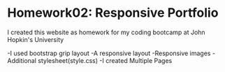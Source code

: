 # Homework02: Responsive Portfolio

I created this website as homework for my coding bootcamp at John Hopkin's University

-I used bootstrap grip layout
-A responsive layout
-Responsive images
-Additional stylesheet(style.css)
-I created Multiple Pages
